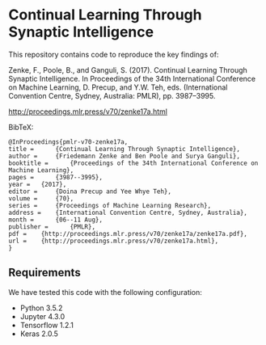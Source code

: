 # Continual Learning Through Synaptic Intelligence

This repository contains code to reproduce the key findings of:

Zenke, F., Poole, B., and Ganguli, S. (2017). Continual Learning Through
Synaptic Intelligence. In Proceedings of the 34th International Conference on
Machine Learning, D. Precup, and Y.W. Teh, eds. (International Convention
Centre, Sydney, Australia: PMLR), pp. 3987–3995.

http://proceedings.mlr.press/v70/zenke17a.html


BibTeX:
```
@InProceedings{pmlr-v70-zenke17a,
title = 	 {Continual Learning Through Synaptic Intelligence},
author = 	 {Friedemann Zenke and Ben Poole and Surya Ganguli},
booktitle = 	 {Proceedings of the 34th International Conference on Machine Learning},
pages = 	 {3987--3995},
year = 	 {2017},
editor = 	 {Doina Precup and Yee Whye Teh},
volume = 	 {70},
series = 	 {Proceedings of Machine Learning Research},
address = 	 {International Convention Centre, Sydney, Australia},
month = 	 {06--11 Aug},
publisher = 	 {PMLR},
pdf = 	 {http://proceedings.mlr.press/v70/zenke17a/zenke17a.pdf},
url = 	 {http://proceedings.mlr.press/v70/zenke17a.html},
}
```


## Requirements

We have tested this code with the following configuration:

* Python 3.5.2
* Jupyter 4.3.0
* Tensorflow 1.2.1
* Keras 2.0.5

